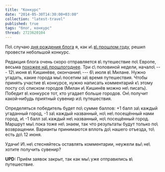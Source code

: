 ```yaml
---
title: "Конкурс"
date: "2014-05-30T14:30:00+03:00"
collection: "latest-travel"
published: true
tags: "блог, конкурс"
thread: 2723620104
---
```


По\ случаю [дня рождения блога][two-years] я, как и\ [в\ прошлом году][one-year], решил провести небольшой конкурс.

Редакция блога очень скоро отправляется в\ путешествие по\ Европе, весьма [похожее на\ прошлогоднее][eurotrip]. Три 
с\ половиной недели, начало\ --- 12\ июня в\ Кишинёве, окончание\ --- 6\ июля в\ Милане. Нужно угадать, какие города 
мы\ посетим за\ время путешествия. Чтобы принять участие в\ конкурсе, нужно написать комментарий к\ этому посту 
со\ списком городов (Милан и\ Кишинёв можно не\ писать). Победит в\ конкурсе тот, кто угадает больше городов. 
Он\ получит какой&#8209;нибудь приятный сувенир из\ путешествия.

Определяться победитель будет по\ сумме баллов: +1 балл за\ каждый угаданный город, -1 за\ каждый названный, 
но\ не\ посещённый нами город, и\ -1 балл за\ каждый не\ названный, но\ посещённый город. Маршрут мы\ пока тоже 
не\ знаем, так что результаты будут только по\ возвращении. Варианты принимаются вплоть до\ нашего отъезда, то\ есть 
до\ 12 июня. 

Удачи! И\ не\ стесняйтесь оставлять комментарии, неужели вы\ не\ хотите получить сувенир?

**UPD:** Приём заявок закрыт, так как мы\ уже отправились в\ путешествие. 

[eurotrip]: /post/eurotrip-2013/
[one-year]: /post/oneyear/
[two-years]: /post/two-years/
